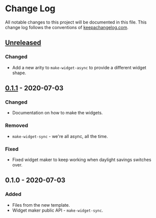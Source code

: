 # Change Log
All notable changes to this project will be documented in this file. This change log follows the conventions of [keepachangelog.com](http://keepachangelog.com/).

## [Unreleased]
### Changed
- Add a new arity to `make-widget-async` to provide a different widget shape.

## [0.1.1] - 2020-07-03
### Changed
- Documentation on how to make the widgets.

### Removed
- `make-widget-sync` - we're all async, all the time.

### Fixed
- Fixed widget maker to keep working when daylight savings switches over.

## 0.1.0 - 2020-07-03
### Added
- Files from the new template.
- Widget maker public API - `make-widget-sync`.

[Unreleased]: https://github.com/your-name/dm-algorithms/compare/0.1.1...HEAD
[0.1.1]: https://github.com/your-name/dm-algorithms/compare/0.1.0...0.1.1
